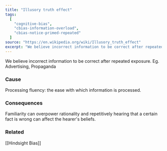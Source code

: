 ```yaml
---
title: "Illusory truth effect"
tags:
  [
    "cognitive-bias",
    "cbias-information-overload",
    "cbias-notice-primed-repeated"
  ]
source: "https://en.wikipedia.org/wiki/Illusory_truth_effect"
excerpt: "We believe incorrect information to be correct after repeated exposure."
---
```


We believe incorrect information to be correct after repeated exposure. Eg. Advertising, Propaganda

### Cause

Processing fluency: the ease with which information is processed.

### Consequences

Familiarity can overpower rationality and repetitively hearing that a certain fact is wrong can affect the hearer's beliefs.
 
### Related
 
[[Hindsight Bias]]
